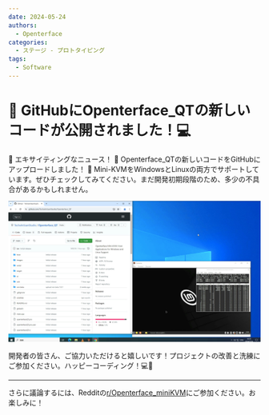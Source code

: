 ```yaml
---
date: 2024-05-24
authors:
  - Openterface
categories:
  - ステージ - プロトタイピング
tags:
  - Software
---
```


# 🚀 GitHubにOpenterface_QTの新しいコードが公開されました！💻

🎉 エキサイティングなニュース！ 🎉 Openterface_QTの新しいコードをGitHubにアップロードしました！ 🌟 Mini-KVMをWindowsとLinuxの両方でサポートしています。ぜひチェックしてみてください。まだ開発初期段階のため、多少の不具合があるかもしれません。

![openterface-qt-on-win](post-media/openterface-qt-on-win.jpg)

開発者の皆さん、ご協力いただけると嬉しいです！プロジェクトの改善と洗練にご参加ください。ハッピーコーディング！💻🔧

<!-- more -->
--------

さらに議論するには、Redditの[r/Openterface_miniKVM](https://www.reddit.com/r/Openterface_miniKVM/)にご参加ください。お楽しみに！